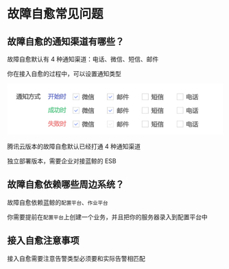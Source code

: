 # 故障自愈常见问题
## 故障自愈的通知渠道有哪些？

故障自愈默认有 4 种通知渠道：电话、微信、短信、邮件

你在接入自愈的过程中，可以设置通知类型

![-w2020](../assets/14955241327247.jpg)

腾讯云版本的故障自愈默认已经打通 4 种通知渠道

独立部署版本，需要企业对接蓝鲸的 ESB

## 故障自愈依赖哪些周边系统？

故障自愈依赖蓝鲸的`配置平台`、`作业平台`

你需要提前在`配置平台`上创建一个业务，并且把你的服务器录入到配置平台中

## 接入自愈注意事项

接入自愈需要注意告警类型必须要和实际告警相匹配
